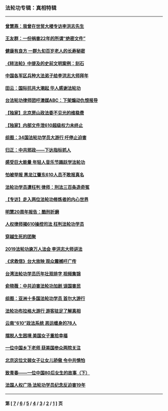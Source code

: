 ### 法轮功专辑：真相特辑
---
#### [曾慧燕：我曾在世贸大楼专访李洪志先生](../../pages/nf4389/n12898729.md?06140430) 
#### [王友群：一份祸害22年的所谓“绝密文件”](../../pages/nf4389/n12871750.md?06140430) 
#### [健康有良方 一群九旬百岁老人的长寿秘密](../../pages/nf4389/n12847475.md?06140430) 
#### [《转法轮》中提及的史前文明案例：刻石](../../pages/nf4389/n12758577.md?06140430) 
#### [中国各军区兵种大法弟子给李洪志大师拜年](../../pages/nf4389/n12750047.md?06140430) 
#### [田云：国际抗共大潮起 华人感谢法轮功](../../pages/nf4389/n12357708.md?06140430) 
#### [台法轮功律师团吁澳媒ABC：下架煽动仇恨报导](../../pages/nf4389/n12279917.md?06140430) 
#### [【独家】北京房山政法委不见光的维稳费](../../pages/nf4389/n12031979.md?06140430) 
#### [【独家】内部文件泄610超级权力未终止](../../pages/nf4389/n12023895.md?06140430) 
#### [组图：34国法轮功学员大游行 吁停止迫害](../../pages/nf4389/n11492658.md?06140430) 
#### [归正：中共邪政——下达指标抓人](../../pages/nf4389/n11474770.md?06140430) 
#### [感受巨大能量 年轻人音乐节踊跃学法轮功](../../pages/nf4389/n11441981.md?06140430) 
#### [怕被举报 黑龙江肇东610人员不敢报真名](../../pages/nf4389/n11436499.md?06140430) 
#### [法轮功学员遭枉判 律师：刑法三百条造奇冤](../../pages/nf4389/n11433943.md?06140430) 
#### [【专访】走入两位法轮功修炼者的内心世界](../../pages/nf4389/n11415623.md?06140430) 
#### [明慧20周年报告：酷刑折磨](../../pages/nf4389/n11387954.md?06140430) 
#### [人权律师揭610操控司法 枉判法轮功学员](../../pages/nf4389/n11313370.md?06140430) 
#### [穿越生死的团聚](../../pages/nf4389/n11258922.md?06140430) 
#### [2019法轮功逾万人法会 李洪志大师讲法](../../pages/nf4389/n11265303.md?06140430) 
#### [《求救信》台大放映 观众震撼吁广传](../../pages/nf4389/n10922251.md?06140430) 
#### [台湾法轮功学员历年壮观排字 视频集锦](../../pages/nf4389/n10878789.md?06140430) 
#### [俞晓薇：中共迫害法轮功加剧 误国害民](../../pages/nf4389/n10859260.md?06140430) 
#### [组图：亚洲十多国法轮功学员 首尔大游行](../../pages/nf4389/n10781149.md?06140430) 
#### [法轮功布拉格大游行 游客驻足了解真相](../../pages/nf4389/n10749360.md?06140430) 
#### [云南“610”政法系统 恶运缠身的78人](../../pages/nf4389/n10747534.md?06140430) 
#### [摆脱人生困境 美国女子重拾幸福](../../pages/nf4389/n10688678.md?06140430) 
#### [一位中国乡下老师 获美国参众两院关注](../../pages/nf4389/n10683927.md?06140430) 
#### [北京这位文弱女子让女儿骄傲 令中共惧怕](../../pages/nf4389/n10668341.md?06140430) 
#### [致青春——一位中国80后女生的故事（下）](../../pages/nf4389/n10642721.md?06140430) 
#### [法国人权广场 法轮功学员纪念反迫害19年](../../pages/nf4389/n10586601.md?06140430) 

---
#### 第 [ [7](./7.md?06140430) / [6](./6.md?06140430) / [5](./5.md?06140430) / [4](./4.md?06140430) / [3](./3.md?06140430) / [2](./2.md?06140430) / [1](./1.md?06140430) ] 页
